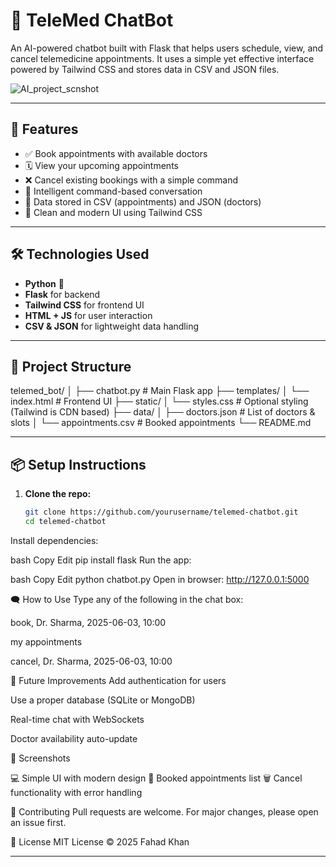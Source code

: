# 💬 TeleMed ChatBot

An AI-powered chatbot built with Flask that helps users schedule, view, and cancel telemedicine appointments. It uses a simple yet effective interface powered by Tailwind CSS and stores data in CSV and JSON files.

<!-- replace with actual path if needed -->
![AI_project_scnshot](https://github.com/user-attachments/assets/5ff6399b-9e5f-42a1-9394-fe6df67b45c7)

---

## 🚀 Features

- ✅ Book appointments with available doctors
- 🗓️ View your upcoming appointments
- ❌ Cancel existing bookings with a simple command
- 🤖 Intelligent command-based conversation
- 💾 Data stored in CSV (appointments) and JSON (doctors)
- 🎨 Clean and modern UI using Tailwind CSS

---

## 🛠️ Technologies Used

- **Python** 🐍
- **Flask** for backend
- **Tailwind CSS** for frontend UI
- **HTML + JS** for user interaction
- **CSV & JSON** for lightweight data handling

---

## 📁 Project Structure

telemed_bot/ │ ├── chatbot.py # Main Flask app ├── templates/ │ └── index.html # Frontend UI ├── static/ │ └── styles.css # Optional styling (Tailwind is CDN based) ├── data/ │ ├── doctors.json # List of doctors & slots │ └── appointments.csv # Booked appointments └── README.md



---

## 📦 Setup Instructions

1. **Clone the repo:**

   ```bash
   git clone https://github.com/yourusername/telemed-chatbot.git
   cd telemed-chatbot
Install dependencies:

bash
Copy
Edit
pip install flask
Run the app:

bash
Copy
Edit
python chatbot.py
Open in browser: http://127.0.0.1:5000

🗨️ How to Use
Type any of the following in the chat box:

book, Dr. Sharma, 2025-06-03, 10:00

my appointments

cancel, Dr. Sharma, 2025-06-03, 10:00

📌 Future Improvements
Add authentication for users

Use a proper database (SQLite or MongoDB)

Real-time chat with WebSockets

Doctor availability auto-update

📸 Screenshots

<!-- Add screenshots here -->
💻 Simple UI with modern design
📆 Booked appointments list
🗑️ Cancel functionality with error handling

🙌 Contributing
Pull requests are welcome. For major changes, please open an issue first.

📃 License
MIT License © 2025 Fahad Khan


---

